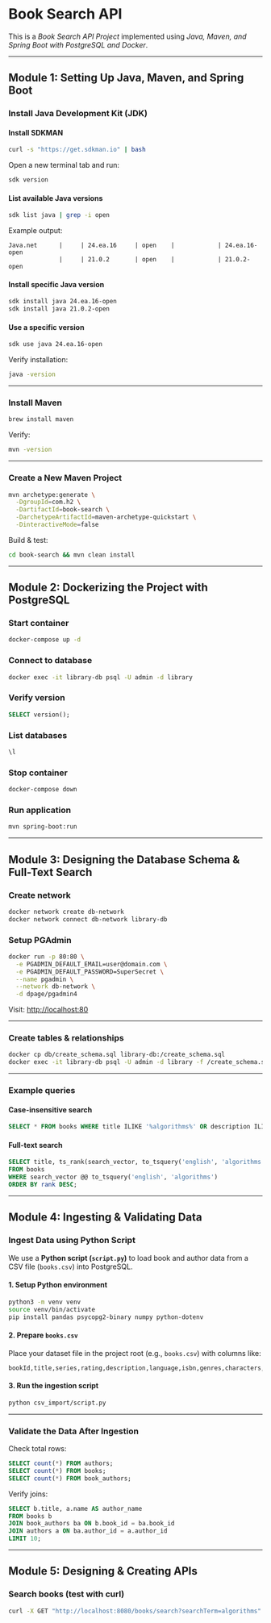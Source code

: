 # Book Search API

This is a *Book Search API Project* implemented using *Java, Maven, and Spring Boot with PostgreSQL and Docker*.

---
## Module 1: Setting Up Java, Maven, and Spring Boot

### Install Java Development Kit (JDK)

#### Install SDKMAN

```bash
curl -s "https://get.sdkman.io" | bash
```

Open a new terminal tab and run:

```bash
sdk version
```

#### List available Java versions

```bash
sdk list java | grep -i open
```

Example output:

```
Java.net      |     | 24.ea.16     | open    |            | 24.ea.16-open
              |     | 21.0.2       | open    |            | 21.0.2-open
```

#### Install specific Java version

```bash
sdk install java 24.ea.16-open
sdk install java 21.0.2-open
```

#### Use a specific version

```bash
sdk use java 24.ea.16-open
```

Verify installation:

```bash
java -version
```

---

### Install Maven

```bash
brew install maven
```

Verify:

```bash
mvn -version
```

---

### Create a New Maven Project

```bash
mvn archetype:generate \
  -DgroupId=com.h2 \
  -DartifactId=book-search \
  -DarchetypeArtifactId=maven-archetype-quickstart \
  -DinteractiveMode=false
```

Build & test:

```bash
cd book-search && mvn clean install
```

---

## Module 2: Dockerizing the Project with PostgreSQL

### Start container

```bash
docker-compose up -d
```

### Connect to database

```bash
docker exec -it library-db psql -U admin -d library
```

### Verify version

```sql
SELECT version();
```

### List databases

```sql
\l
```

### Stop container

```bash
docker-compose down
```

### Run application

```bash
mvn spring-boot:run
```

---

## Module 3: Designing the Database Schema & Full-Text Search

### Create network

```bash
docker network create db-network
docker network connect db-network library-db
```

### Setup PGAdmin

```bash
docker run -p 80:80 \
  -e PGADMIN_DEFAULT_EMAIL=user@domain.com \
  -e PGADMIN_DEFAULT_PASSWORD=SuperSecret \
  --name pgadmin \
  --network db-network \
  -d dpage/pgadmin4
```

Visit: [http://localhost:80](http://localhost:80)

---

### Create tables & relationships

```bash
docker cp db/create_schema.sql library-db:/create_schema.sql
docker exec -it library-db psql -U admin -d library -f /create_schema.sql
```

---

### Example queries

#### Case-insensitive search

```sql
SELECT * FROM books WHERE title ILIKE '%algorithms%' OR description ILIKE '%algorithms%';
```

#### Full-text search

```sql
SELECT title, ts_rank(search_vector, to_tsquery('english', 'algorithms')) AS rank
FROM books
WHERE search_vector @@ to_tsquery('english', 'algorithms')
ORDER BY rank DESC;
```

---

## Module 4: Ingesting & Validating Data

### Ingest Data using Python Script

We use a **Python script (`script.py`)** to load book and author data from a CSV file (`books.csv`) into PostgreSQL.

#### 1. Setup Python environment

```bash
python3 -m venv venv
source venv/bin/activate
pip install pandas psycopg2-binary numpy python-dotenv
```

#### 2. Prepare `books.csv`

Place your dataset file in the project root (e.g., `books.csv`) with columns like:

```
bookId,title,series,rating,description,language,isbn,genres,characters,bookFormat,edition,pages,publisher,publishDate,firstPublishDate,awards,numRatings,ratingsByStars,likedPercent,setting,coverImg,bbeScore,bbeVotes,price,author
```

#### 3. Run the ingestion script

```bash
python csv_import/script.py
```
---

### Validate the Data After Ingestion

Check total rows:

```sql
SELECT count(*) FROM authors;
SELECT count(*) FROM books;
SELECT count(*) FROM book_authors;
```

Verify joins:

```sql
SELECT b.title, a.name AS author_name
FROM books b
JOIN book_authors ba ON b.book_id = ba.book_id
JOIN authors a ON ba.author_id = a.author_id
LIMIT 10;
```

---

## Module 5: Designing & Creating APIs

### Search books (test with curl)

```bash
curl -X GET "http://localhost:8080/books/search?searchTerm=algorithms" -H "accept: application/json"
```
